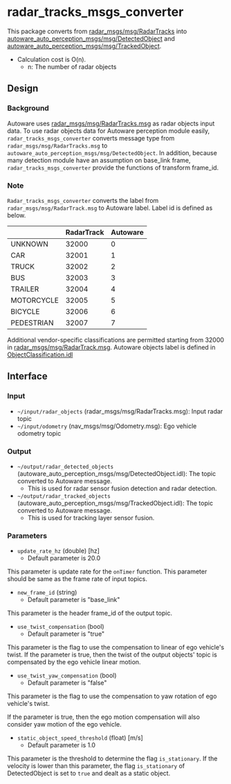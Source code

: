 # radar_tracks_msgs_converter

This package converts from [radar_msgs/msg/RadarTracks](https://github.com/ros-perception/radar_msgs/blob/ros2/msg/RadarTracks.msg) into [autoware_auto_perception_msgs/msg/DetectedObject](https://gitlab.com/autowarefoundation/autoware.auto/autoware_auto_msgs/-/blob/master/autoware_auto_perception_msgs/msg/DetectedObject.idl) and [autoware_auto_perception_msgs/msg/TrackedObject](https://gitlab.com/autowarefoundation/autoware.auto/autoware_auto_msgs/-/blob/master/autoware_auto_perception_msgs/msg/TrackedObject.idl).

- Calculation cost is O(n).
  - n: The number of radar objects

## Design
### Background

Autoware uses [radar_msgs/msg/RadarTracks.msg](https://github.com/ros-perception/radar_msgs/blob/ros2/msg/RadarTracks.msg) as radar objects input data.
To use radar objects data for Autoware perception module easily, `radar_tracks_msgs_converter` converts message type from `radar_msgs/msg/RadarTracks.msg` to `autoware_auto_perception_msgs/msg/DetectedObject`.
In addition, because many detection module have an assumption on base_link frame, `radar_tracks_msgs_converter` provide the functions of transform frame_id.

### Note

`Radar_tracks_msgs_converter` converts the label from `radar_msgs/msg/RadarTrack.msg` to Autoware label.
Label id is defined as below.

|            | RadarTrack | Autoware |
| ---------- | ---------- | -------- |
| UNKNOWN    | 32000      | 0        |
| CAR        | 32001      | 1        |
| TRUCK      | 32002      | 2        |
| BUS        | 32003      | 3        |
| TRAILER    | 32004      | 4        |
| MOTORCYCLE | 32005      | 5        |
| BICYCLE    | 32006      | 6        |
| PEDESTRIAN | 32007      | 7        |

Additional vendor-specific classifications are permitted starting from 32000 in [radar_msgs/msg/RadarTrack.msg](https://github.com/ros-perception/radar_msgs/blob/ros2/msg/RadarTrack.msg).
Autoware objects label is defined in [ObjectClassification.idl](https://gitlab.com/autowarefoundation/autoware.auto/autoware_auto_msgs/-/blob/master/autoware_auto_perception_msgs/msg/ObjectClassification.idl)

## Interface
### Input

- `~/input/radar_objects` (radar_msgs/msg/RadarTracks.msg): Input radar topic
- `~/input/odometry` (nav_msgs/msg/Odometry.msg): Ego vehicle odometry topic

### Output

- `~/output/radar_detected_objects` (autoware_auto_perception_msgs/msg/DetectedObject.idl): The topic converted to Autoware message.
  - This is used for radar sensor fusion detection and radar detection.
- `~/output/radar_tracked_objects` (autoware_auto_perception_msgs/msg/TrackedObject.idl): The topic converted to Autoware message.
  - This is used for tracking layer sensor fusion.

### Parameters

- `update_rate_hz` (double) [hz]
  - Default parameter is 20.0

This parameter is update rate for the `onTimer` function.
This parameter should be same as the frame rate of input topics.

- `new_frame_id` (string)
  - Default parameter is "base_link"

This parameter is the header frame_id of the output topic.

- `use_twist_compensation` (bool)
  - Default parameter is "true"

This parameter is the flag to use the compensation to linear of ego vehicle's twist.
If the parameter is true, then the twist of the output objects' topic is compensated by the ego vehicle linear motion.

- `use_twist_yaw_compensation` (bool)
  - Default parameter is "false"

This parameter is the flag to use the compensation to yaw rotation of ego vehicle's twist.

If the parameter is true, then the ego motion compensation will also consider yaw motion of the ego vehicle.

- `static_object_speed_threshold` (float) [m/s]
  - Default parameter is 1.0

This parameter is the threshold to determine the flag `is_stationary`.
If the velocity is lower than this parameter, the flag `is_stationary` of DetectedObject is set to `true` and dealt as a static object.
